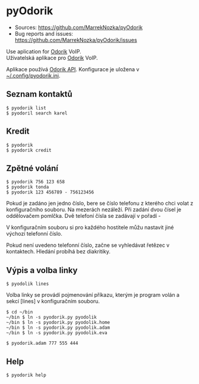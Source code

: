 pyOdorik
=====================

[Odorik]: http://www.odorik.cz

* Sources:                https://github.com/MarrekNozka/pyOdorik
* Bug reports and issues: https://github.com/MarrekNozka/pyOdorik/issues

Use aplication for [Odorik][] VoIP.       
Uživatelská aplikace pro [Odorik][] VoIP.


Aplikace používá [Odorik API](https://www.odorik.cz/w/api).
Konfigurace je uložena v [~/.config/pyodorik.ini](pyodorik.ini).



Seznam kontaktů
----------------

    $ pyodorik list
    $ pyodoril search karel


Kredit
-------

    $ pyodorik
    $ pyodorik credit


Zpětné volání
--------------

    $ pyodorik 756 123 658
    $ pyodorik tonda
    $ pyodorik 123 456789 - 756123456


Pokud je zadáno jen jedno číslo, bere se číslo telefonu z kterého
chci volat z konfiguračního souboru. Na mezerách nezáleží. Při zadání dvou
čísel je oddělovačem pomlčka. Dvě telefoní čísla se zadávají v pořadí
<odkud> - <kam>

V konfiguračním souboru si pro každého hostitele můžu nastavit jiné výchozí
telefonní číslo.

Pokud není uvedeno telefonní číslo, začne se vyhledávat řetězec v kontaktech.
Hledání probíhá bez diakritiky.


Výpis a volba linky
--------------

    $ pyodolik lines

Volba linky se provádí pojmenování příkazu, kterým je program volán a sekcí
[lines] v konfiguračním souboru.

    $ cd ~/bin
    ~/bin $ ln -s pyodorik.py pyodolik
    ~/bin $ ln -s pyodorik.py pyodolik.home
    ~/bin $ ln -s pyodorik.py pyodolik.adam
    ~/bin $ ln -s pyodorik.py pyodolik.eva

    $ pyodorik.adam 777 555 444


Help
-------

    $ pyodorik help


